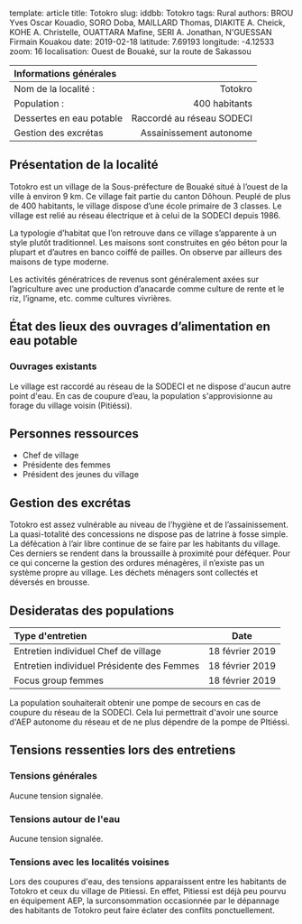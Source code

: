 template: article
title: Totokro
slug: 
iddbb: Totokro
tags: Rural
authors: BROU Yves Oscar Kouadio, SORO Doba, MAILLARD Thomas, DIAKITE A. Cheick, KOHE A. Christelle, OUATTARA Mafine, SERI A. Jonathan, N'GUESSAN Firmain Kouakou
date: 2019-02-18
latitude:  7.69193 
longitude: -4.12533
zoom: 16
localisation: Ouest de Bouaké, sur la route de Sakassou




|Informations générales||
|:--|--:|
| Nom de la localité : | Totokro | 
| Population : | 400 habitants | 
| Dessertes en eau potable | Raccordé au réseau SODECI | 
| Gestion des excrétas | Assainissement autonome |



## Présentation de la localité
Totokro est un village de la Sous-préfecture de Bouaké situé à l’ouest de la ville à environ 9 km. Ce village fait partie du canton Dôhoun. Peuplé de plus de 400 habitants, le village dispose d’une école primaire de 3 classes. Le village est relié au réseau électrique et à celui de la SODECI depuis 1986.


La typologie d’habitat que l’on retrouve dans ce village s’apparente à un style plutôt traditionnel. Les maisons sont construites en géo béton pour la plupart et d’autres en banco coiffé de pailles. On observe par ailleurs des maisons de type moderne.

Les activités génératrices de revenus sont généralement axées sur l’agriculture avec une production d’anacarde comme culture de rente et le riz, l’igname, etc. comme cultures vivrières. 

 
## État des lieux des ouvrages d’alimentation en eau potable

### Ouvrages existants
Le village est raccordé au réseau de la SODECI et ne dispose d'aucun autre point d'eau. En cas de coupure d’eau, la population s'approvisionne au forage du village voisin (Pitiéssi). 


## Personnes ressources
* Chef de village
* Présidente des femmes
* Président des jeunes du village

## Gestion des excrétas
Totokro est assez vulnérable au niveau de l’hygiène et de l’assainissement. La quasi-totalité des concessions ne dispose pas de latrine à fosse simple. La défécation à l’air libre continue de se faire par les habitants du village. Ces derniers se rendent dans la broussaille à proximité pour déféquer. Pour ce qui concerne la gestion des ordures ménagères, il n’existe pas un système propre au village. Les déchets ménagers sont collectés et déversés en brousse. 

## Desideratas des populations
| Type d'entretien | Date | 
| :-- | :--: | 
| Entretien individuel Chef de village |18 février 2019| 
| Entretien individuel Présidente des Femmes|18 février 2019| | 
| Focus group femmes |18 février 2019|

La population souhaiterait obtenir une pompe de secours en cas de coupure du réseau de la SODECI. Cela lui permettrait d'avoir une source d'AEP autonome du réseau et de ne plus dépendre de la pompe de PItiéssi.

## Tensions ressenties lors des entretiens

### Tensions générales
Aucune tension signalée.

### Tensions autour de l'eau
Aucune tension signalée.

### Tensions avec les localités voisines
Lors des coupures d'eau, des tensions apparaissent entre les habitants de Totokro et ceux du village de Pitiessi. En effet, Pitiessi est déjà peu pourvu en équipement AEP, la surconsommation occasionnée par le dépannage des habitants de Totokro peut faire éclater des conflits ponctuellement.
